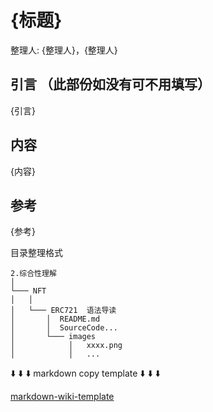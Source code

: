#  {标题}

整理人: {整理人}，{整理人}

## 引言 （此部份如没有可不用填写）

{引言}

## 内容
{内容}

## 参考
{参考}


目录整理格式
```
2.综合性理解
│
└─── NFT
│   │
│   └─── ERC721  语法导读
│       │  README.md
│       │  SourceCode...
│       └─── images
│            │   xxxx.png
│            │   ...
```


 ⬇️ ⬇️ ⬇️ markdown copy template ⬇️ ⬇️ ⬇️

[markdown-wiki-template](https://github.com/vsudakov/markdown-wiki-template/blob/main/.markdown-wiki-template/markdown-wiki-template.md)
